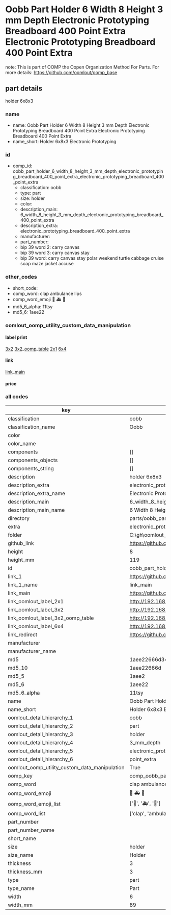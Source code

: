 # Oobb Part Holder 6 Width 8 Height 3 mm Depth Electronic Prototyping Breadboard 400 Point Extra Electronic Prototyping Breadboard 400 Point Extra  

note: This is part of OOMP the Oopen Organization Method For Parts. For more details: https://github.com/oomlout/oomp_base

##  part details
  



holder 6x8x3



### name
* name: Oobb Part Holder 6 Width 8 Height 3 mm Depth Electronic Prototyping Breadboard 400 Point Extra Electronic Prototyping Breadboard 400 Point Extra
* name_short: Holder 6x8x3 Electronic Prototyping
### id
* oomp_id: oobb_part_holder_6_width_8_height_3_mm_depth_electronic_prototyping_breadboard_400_point_extra_electronic_prototyping_breadboard_400_point_extra
  * classification: oobb
  * type: part
  * size: holder
  * color: 
  * description_main: 6_width_8_height_3_mm_depth_electronic_prototyping_breadboard_400_point_extra
  * description_extra: electronic_prototyping_breadboard_400_point_extra
  * manufacturer: 
  * part_number: 
  * bip 39 word 2: carry canvas
  * bip 39 word 3: carry canvas stay
  * bip 39 word: carry canvas stay polar weekend turtle cabbage cruise soap maze jacket accuse

### other_codes
* short_code: 
* oomp_word: clap ambulance lips
* oomp_word_emoji :clap: :ambulance: :lips:
* md5_6_alpha: 11tsy
* md5_6: 1aee22






### oomlout_oomp_utility_custom_data_manipulation
#### label print
[3x2](http://192.168.1.245:1112/?label=oomp%2011tsy)
[3x2_oomp_table](http://192.168.1.108:1112/?label=oomp%2011tsy)
[2x1](http://192.168.1.242:1112/?label=oomp%2011tsy)
[6x4](http://192.168.1.55:1112/?label=oomp%2011tsy)    

#### link

[link_main](https://github.com/oomlout/oomlout_oobb_version_4_generated_parts/tree/main/navigation_oomp/oobb/part/holder/6_width_8_height_3_mm_depth_electronic_prototyping_breadboard_400_point_extra/electronic_prototyping_breadboard_400_point_extra/part)                              

#### price







### all codes 
| key | value |  
| --- | --- |  
| classification | oobb |  
| classification_name | Oobb |  
| color |  |  
| color_name |  |  
| components | [] |  
| components_objects | [] |  
| components_string | [] |  
| description | holder 6x8x3 |  
| description_extra | electronic_prototyping_breadboard_400_point_extra |  
| description_extra_name | Electronic Prototyping Breadboard 400 Point Extra |  
| description_main | 6_width_8_height_3_mm_depth_electronic_prototyping_breadboard_400_point_extra |  
| description_main_name | 6 Width 8 Height 3 mm Depth Electronic Prototyping Breadboard 400 Point Extra |  
| directory | parts/oobb_part_holder_6_width_8_height_3_mm_depth_electronic_prototyping_breadboard_400_point_extra_electronic_prototyping_breadboard_400_point_extra |  
| extra | electronic_prototyping_breadboard_400_point |  
| folder | C:\gh\oomlout_oobb_version_4_generated_parts\parts\oobb_part_holder_6_width_8_height_3_mm_depth_electronic_prototyping_breadboard_400_point_extra_electronic_prototyping_breadboard_400_point_extra |  
| github_link | https://github.com/oomlout/oomlout_oomp_part_src/tree/main/parts/oobb_part_holder_6_width_8_height_3_mm_depth_electronic_prototyping_breadboard_400_point_extra_electronic_prototyping_breadboard_400_point_extra |  
| height | 8 |  
| height_mm | 119 |  
| id | oobb_part_holder_6_width_8_height_3_mm_depth_electronic_prototyping_breadboard_400_point_extra_electronic_prototyping_breadboard_400_point_extra |  
| link_1 | https://github.com/oomlout/oomlout_oobb_version_4_generated_parts/tree/main/navigation_oomp/oobb/part/holder/6_width_8_height_3_mm_depth_electronic_prototyping_breadboard_400_point_extra/electronic_prototyping_breadboard_400_point_extra/part |  
| link_1_name | link_main |  
| link_main | https://github.com/oomlout/oomlout_oobb_version_4_generated_parts/tree/main/navigation_oomp/oobb/part/holder/6_width_8_height_3_mm_depth_electronic_prototyping_breadboard_400_point_extra/electronic_prototyping_breadboard_400_point_extra/part |  
| link_oomlout_label_2x1 | http://192.168.1.242:1112/?label=oomp%2011tsy |  
| link_oomlout_label_3x2 | http://192.168.1.245:1112/?label=oomp%2011tsy |  
| link_oomlout_label_3x2_oomp_table | http://192.168.1.108:1112/?label=oomp%2011tsy |  
| link_oomlout_label_6x4 | http://192.168.1.55:1112/?label=oomp%2011tsy |  
| link_redirect | https://github.com/oomlout/oomlout_oobb_version_4_generated_parts/tree/main/parts/oobb_holder_06_08_03_ex_electronic_prototyping_breadboard_400_point |  
| manufacturer |  |  
| manufacturer_name |  |  
| md5 | 1aee22666d34a3f7abfc8a77a9c86917 |  
| md5_10 | 1aee22666d |  
| md5_5 | 1aee2 |  
| md5_6 | 1aee22 |  
| md5_6_alpha | 11tsy |  
| name | Oobb Part Holder 6 Width 8 Height 3 mm Depth Electronic Prototyping Breadboard 400 Point Extra Electronic Prototyping Breadboard 400 Point Extra |  
| name_short | Holder 6x8x3 Electronic Prototyping |  
| oomlout_detail_hierarchy_1 | oobb |  
| oomlout_detail_hierarchy_2 | part |  
| oomlout_detail_hierarchy_3 | holder |  
| oomlout_detail_hierarchy_4 | 3_mm_depth |  
| oomlout_detail_hierarchy_5 | electronic_prototyping_breadboard_400 |  
| oomlout_detail_hierarchy_6 | point_extra |  
| oomlout_oomp_utility_custom_data_manipulation | True |  
| oomp_key | oomp_oobb_part_holder_6_width_8_height_3_mm_depth_electronic_prototyping_breadboard_400_point_extra_electronic_prototyping_breadboard_400_point_extra |  
| oomp_word | clap ambulance lips |  
| oomp_word_emoji | :clap: :ambulance: :lips: |  
| oomp_word_emoji_list | [':clap:', ':ambulance:', ':lips:'] |  
| oomp_word_list | ['clap', 'ambulance', 'lips'] |  
| part_number |  |  
| part_number_name |  |  
| short_name |  |  
| size | holder |  
| size_name | Holder |  
| thickness | 3 |  
| thickness_mm | 3 |  
| type | part |  
| type_name | Part |  
| width | 6 |  
| width_mm | 89 |  
